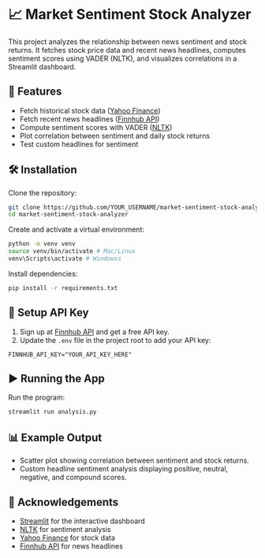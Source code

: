 # 📈 Market Sentiment Stock Analyzer

This project analyzes the relationship between news sentiment and stock returns. It fetches stock price data and recent news headlines, computes sentiment scores using VADER (NLTK), and visualizes correlations in a Streamlit dashboard.

## 🚀 Features

- Fetch historical stock data ([Yahoo Finance](https://pypi.org/project/yfinance/))
- Fetch recent news headlines ([Finnhub API](https://finnhub.io/))
- Compute sentiment scores with VADER ([NLTK](https://www.nltk.org/))
- Plot correlation between sentiment and daily stock returns
- Test custom headlines for sentiment

## 🛠️ Installation

Clone the repository:

```bash
git clone https://github.com/YOUR_USERNAME/market-sentiment-stock-analyzer.git
cd market-sentiment-stock-analyzer
```

Create and activate a virtual environment:

```bash
python -m venv venv
source venv/bin/activate # Mac/Linux
venv\Scripts\activate # Windowss
```

Install dependencies:

```bash
pip install -r requirements.txt
```

## 🔑 Setup API Key

1. Sign up at [Finnhub API](https://finnhub.io/) and get a free API key.  
2. Update the `.env` file in the project root to add your API key:

```text
FINNHUB_API_KEY="YOUR_API_KEY_HERE"
```

## ▶️ Running the App

Run the program:

```bash
streamlit run analysis.py
```

## 📊 Example Output

- Scatter plot showing correlation between sentiment and stock returns.  
- Custom headline sentiment analysis displaying positive, neutral, negative, and compound scores.

## 🙌 Acknowledgements

- [Streamlit](https://streamlit.io/) for the interactive dashboard  
- [NLTK](https://www.nltk.org/) for sentiment analysis  
- [Yahoo Finance](https://pypi.org/project/yfinance/) for stock data  
- [Finnhub API](https://finnhub.io/) for news headlines